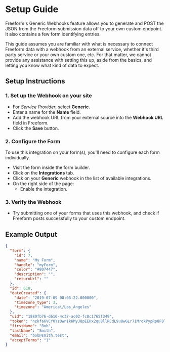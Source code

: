 # Setup Guide
Freeform's Generic Webhooks feature allows you to generate and POST the JSON from the Freeform submission data off to your own custom endpoint. It also contains a few form identifying entries.

This guide assumes you are familiar with what is necessary to connect Freeform data with a webhook from an external service, whether it's third party service or your own custom one, etc. For that matter, we cannot provide any assistance with setting this up, aside from the basics, and letting you know what kind of data to expect.

## Setup Instructions

### 1. Set up the Webhook on your site

- For *Service Provider*, select **Generic**.
- Enter a name for the **Name** field.
- Add the webhook URL from your external source into the **Webhook URL** field in Freeform.
- Click the **Save** button.

### 2. Configure the Form

To use this integration on your form(s), you'll need to configure each form individually.

- Visit the form inside the form builder.
- Click on the **Integrations** tab.
- Click on your **Generic** webhook in the list of available integrations.
- On the right side of the page:
    - Enable the integration.

### 3. Verify the Webhook

- Try submitting one of your forms that uses this webhook, and check if Freeform posts successfully to your custom endpoint.

## Example Output

``` json
{
  "form": {
    "id": 7,
    "name": "My Form",
    "handle": "myForm",
    "color": "#807447",
    "description": "",
    "returnUrl": ""
  },
  "id": 618,
  "dateCreated": {
    "date": "2019-07-09 08:05:22.000000",
    "timezone_type": 3,
    "timezone": "America\/Los_Angeles"
  },
  "uid": "1880fb76-d616-4c37-ac02-fc0c1765f349",
  "token": "nzkfa6VCY0YzOwnIkHMyJ8pEEHx2qu8llRCdL9u8wGLr7iMrokPypRp8F0lQwfm6zLibTXKKihdCJ1V4Iq5uprtyajz7MGtXVUq2",
  "firstName": "Bob",
  "lastName": "Smith",
  "email": "bob@smith.test",
  "acceptTerms": "1"
}
```